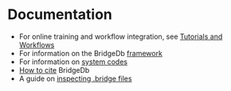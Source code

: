 # Documentation

 * For online training and workflow integration, see [Tutorials and Workflows](tutorials_workflows.md)
 * For information on the BridgeDb [framework](framework.md)
 * For information on [system codes](system-codes.md)
 * [How to cite](citing.md) BridgeDb
 * A guide on [inspecting .bridge files](https://github.com/youphendriks/view-bridge-files)

